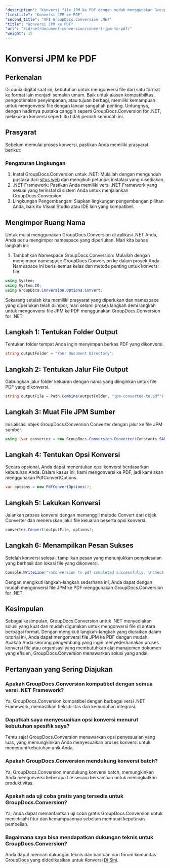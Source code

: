 ```yaml
---
"description": "Konversi file JPM ke PDF dengan mudah menggunakan GroupDocs.Conversion for .NET. Sederhanakan proses konversi file Anda dengan mudah."
"linktitle": "Konversi JPM ke PDF"
"second_title": "API GroupDocs.Conversion .NET"
"title": "Konversi JPM ke PDF"
"url": "/id/net/document-conversion/convert-jpm-to-pdf/"
"weight": 15
---
```


# Konversi JPM ke PDF

## Perkenalan
Di dunia digital saat ini, kebutuhan untuk mengonversi file dari satu format ke format lain menjadi semakin umum. Baik untuk alasan kompatibilitas, pengoptimalan penyimpanan, atau tujuan berbagi, memiliki kemampuan untuk mengonversi file dengan lancar sangatlah penting. Untungnya, dengan hadirnya pustaka canggih seperti GroupDocs.Conversion for .NET, melakukan konversi seperti itu tidak pernah semudah ini.
## Prasyarat
Sebelum memulai proses konversi, pastikan Anda memiliki prasyarat berikut:
### Pengaturan Lingkungan
1. Instal GroupDocs.Conversion untuk .NET: Mulailah dengan mengunduh pustaka dari [situs web](https://releases.groupdocs.com/conversion/net/) dan mengikuti petunjuk instalasi yang disediakan.
2. .NET Framework: Pastikan Anda memiliki versi .NET Framework yang sesuai yang terinstal di sistem Anda untuk menjalankan GroupDocs.Conversion.
3. Lingkungan Pengembangan: Siapkan lingkungan pengembangan pilihan Anda, baik itu Visual Studio atau IDE lain yang kompatibel.

## Mengimpor Ruang Nama
Untuk mulai menggunakan GroupDocs.Conversion di aplikasi .NET Anda, Anda perlu mengimpor namespace yang diperlukan. Mari kita bahas langkah ini:

1. Tambahkan Namespace GroupDocs.Conversion: Mulailah dengan mengimpor namespace GroupDocs.Conversion ke dalam proyek Anda. Namespace ini berisi semua kelas dan metode penting untuk konversi file.
```csharp
using System;
using System.IO;
using GroupDocs.Conversion.Options.Convert;
```

Sekarang setelah kita memiliki prasyarat yang diperlukan dan namespace yang diperlukan telah diimpor, mari selami proses langkah demi langkah untuk mengonversi file JPM ke PDF menggunakan GroupDocs.Conversion for .NET:

## Langkah 1: Tentukan Folder Output
Tentukan folder tempat Anda ingin menyimpan berkas PDF yang dikonversi.
```csharp
string outputFolder = "Your Document Directory";
```
## Langkah 2: Tentukan Jalur File Output
Gabungkan jalur folder keluaran dengan nama yang diinginkan untuk file PDF yang dikonversi.
```csharp
string outputFile = Path.Combine(outputFolder, "jpm-converted-to.pdf");
```
## Langkah 3: Muat File JPM Sumber
Inisialisasi objek GroupDocs.Conversion Converter dengan jalur ke file JPM sumber.
```csharp
using (var converter = new GroupDocs.Conversion.Converter(Constants.SAMPLE_JPM))
```
## Langkah 4: Tentukan Opsi Konversi
Secara opsional, Anda dapat menentukan opsi konversi berdasarkan kebutuhan Anda. Dalam kasus ini, kami mengonversi ke PDF, jadi kami akan menggunakan PdfConvertOptions.
```csharp
var options = new PdfConvertOptions();
```
## Langkah 5: Lakukan Konversi
Jalankan proses konversi dengan memanggil metode Convert dari objek Converter dan meneruskan jalur file keluaran beserta opsi konversi.
```csharp
converter.Convert(outputFile, options);
```
## Langkah 6: Menampilkan Pesan Sukses
Setelah konversi selesai, tampilkan pesan yang menunjukkan penyelesaian yang berhasil dan lokasi file yang dikonversi.
```csharp
Console.WriteLine("\nConversion to pdf completed successfully. \nCheck output in {0}", outputFolder);
```
Dengan mengikuti langkah-langkah sederhana ini, Anda dapat dengan mudah mengonversi file JPM ke PDF menggunakan GroupDocs.Conversion for .NET.

## Kesimpulan
Sebagai kesimpulan, GroupDocs.Conversion untuk .NET menyediakan solusi yang kuat dan mudah digunakan untuk mengonversi file di antara berbagai format. Dengan mengikuti langkah-langkah yang diuraikan dalam tutorial ini, Anda dapat mengonversi file JPM ke PDF dengan mudah. Apakah Anda seorang pengembang yang ingin menyederhanakan proses konversi file atau organisasi yang membutuhkan alat manajemen dokumen yang efisien, GroupDocs.Conversion menawarkan solusi yang andal.
## Pertanyaan yang Sering Diajukan
### Apakah GroupDocs.Conversion kompatibel dengan semua versi .NET Framework?
Ya, GroupDocs.Conversion kompatibel dengan berbagai versi .NET Framework, memastikan fleksibilitas dan kemudahan integrasi.
### Dapatkah saya menyesuaikan opsi konversi menurut kebutuhan spesifik saya?
Tentu saja! GroupDocs.Conversion menawarkan opsi penyesuaian yang luas, yang memungkinkan Anda menyesuaikan proses konversi untuk memenuhi kebutuhan unik Anda.
### Apakah GroupDocs.Conversion mendukung konversi batch?
Ya, GroupDocs.Conversion mendukung konversi batch, memungkinkan Anda mengonversi beberapa file secara bersamaan untuk meningkatkan produktivitas.
### Apakah ada uji coba gratis yang tersedia untuk GroupDocs.Conversion?
Ya, Anda dapat memanfaatkan uji coba gratis GroupDocs.Conversion untuk menjelajahi fitur dan kemampuannya sebelum membuat keputusan pembelian.
### Bagaimana saya bisa mendapatkan dukungan teknis untuk GroupDocs.Conversion?
Anda dapat mencari dukungan teknis dan bantuan dari forum komunitas GroupDocs yang didedikasikan untuk Konversi [Di Sini](https://forum.groupdocs.com/c/conversion/11).